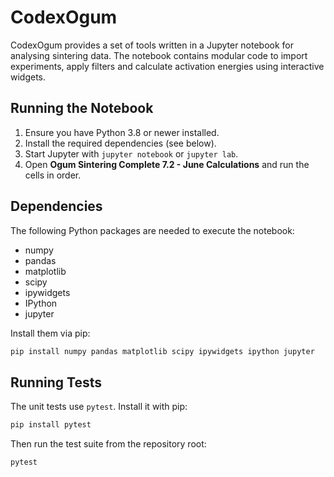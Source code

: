 # CodexOgum

CodexOgum provides a set of tools written in a Jupyter notebook for analysing sintering data. The notebook contains modular code to import experiments, apply filters and calculate activation energies using interactive widgets.

## Running the Notebook

1. Ensure you have Python 3.8 or newer installed.
2. Install the required dependencies (see below).
3. Start Jupyter with `jupyter notebook` or `jupyter lab`.
4. Open **Ogum Sintering Complete 7.2 - June Calculations** and run the cells in order.

## Dependencies

The following Python packages are needed to execute the notebook:

- numpy
- pandas
- matplotlib
- scipy
- ipywidgets
- IPython
- jupyter

Install them via pip:

```bash
pip install numpy pandas matplotlib scipy ipywidgets ipython jupyter
```

## Running Tests

The unit tests use `pytest`. Install it with pip:

```bash
pip install pytest
```

Then run the test suite from the repository root:

```bash
pytest
```
